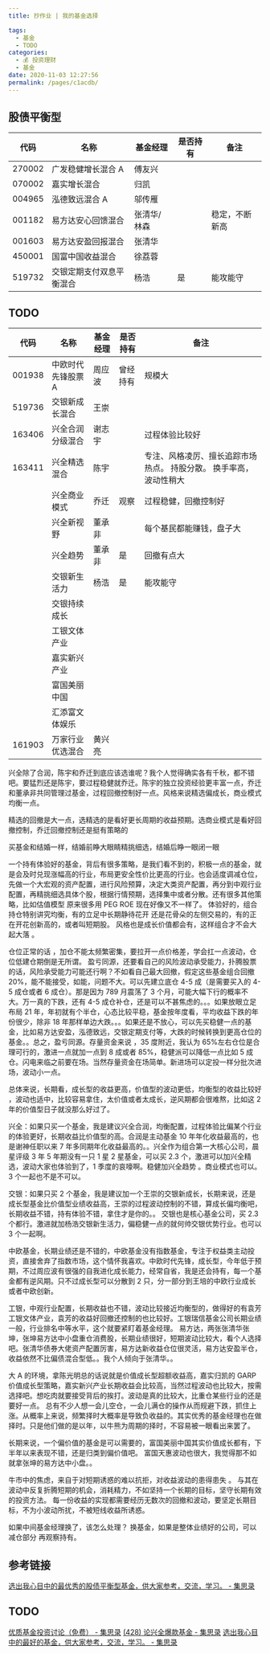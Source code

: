 ```yaml
---
title: 抄作业 | 我的基金选择

tags: 
  - 基金
  - TODO
categories: 
  - 💰 投资理财
  - 基金
date: 2020-11-03 12:27:56
permalink: /pages/c1acdb/
---
```

## 股债平衡型

| 代码     | 名称           | 基金经理   | 是否持有 | 备注      |
|--------|--------------|--------|------|---------|
| 270002 | 广发稳健增长混合 A    | 傅友兴    |      |         |
| 070002 | 嘉实增长混合       | 归凯     |      |         |
| 004965 | 泓德致远混合 A      | 邬传雁    |      |         |
| 001182 | 易方达安心回馈混合    | 张清华/林森 |      | 稳定，不断新高 |
| 001603 | 易方达安盈回报混合    | 张清华    |      |         |
| 450001 | 国富中国收益混合     | 徐荔蓉    |      |         |
| 519732 | 交银定期支付双息平衡混合 | 杨浩     | 是    | 能攻能守    |

## TODO
| 代码     | 名称        | 基金经理 | 是否持有 | 备注                                 |
|--------|-----------|------|------|------------------------------------|
| 001938 | 中欧时代先锋股票 A | 周应波  |  曾经持有 | 规模大                                |
| 519736 | 交银新成长混合   | 王崇   |      |                                    |
| 163406 | 兴全合润分级混合  | 谢志宇  |      | 过程体验比较好                         |
| 163411 | 兴全精选混合    | 陈宇   |      | 专注、风格凌厉、擅长追踪市场热点。 持股分散。 换手率高，波动性稍大 |
|        | 兴全商业模式    | 乔迁  |  观察 |  过程稳健，回撤控制好                                  |
|        | 兴全新视野     | 董承非  |      | 每个基民都能赚钱，盘子大                       |
|        | 兴全趋势      | 董承非  |  是  | 回撤有点大                              |
|        | 交银新生活力    | 杨浩   | 是    | 能攻能守                               |
|        | 交银持续成长    |      |      |                                    |
|        | 工银文体产业    |      |      |                                    |
|        | 嘉实新兴产业    |      |      |                                    |
|        | 富国美丽中国    |      |      |                                    |
|        | 汇添富文体娱乐   |      |      |                                    |
| 161903 | 万家行业优选混合   | 黄兴亮 |      |                                    |


兴全除了合润，陈宇和乔迁到底应该选谁呢？我个人觉得确实各有千秋，都不错吧。要猛烈还是陈宇，要过程稳健就乔迁。陈宇的独立投资经验更丰富一点，乔迁和董承非共同管理过基金，过程回撤控制好一点。风格来说精选偏成长，商业模式均衡一点。

精选的回撤是大一点，选精选的是看好更长周期的收益预期。选商业模式是看好回撤控制，乔迁回撤控制还是挺有策略的

买基金和结婚一样，结婚前睁大眼睛精挑细选，结婚后睁一眼闭一眼

一个持有体验好的基金，背后有很多策略，是我们看不到的，积极一点的基金，就是会及时兑现涨幅高的行业，布局更安全性价比更高的行业。也会适度调减仓位，先做一个大宏观的资产配置，进行风险预算，决定大类资产配置，再分到中观行业配置，再精挑细选具体个股，根据行情预期，选择集中或者分散。还有很多其他策略，比如估值模型 原来很多用 PEG ROE 现在好像又不一样了。 体验好的，组合持仓特别讲究均衡，有的立足中长期静待花开 还是花骨朵的左侧交易的，有的正在开花创新高的，或者叫短期股。 风格也是成长价值都会有，这样组合才不会大起大落 。

仓位正常的话 ，加仓不能太频繁密集，要拉开一点价格差，学会扛一点波动，仓位低建仓期倒是无所谓。
盈亏同源，还要看自己的风险波动承受能力，扑腾股票的话，风险承受能力可能还行啊？不如看自己最大回撤，假定这些基金组合回撤 20%，能不能接受，如能，问题不大。可以先建立底仓 4-5 成（是需要买入的 4-5 成仓或者 6 成仓）。那是因为 789 月震荡了 3 个月，可能大幅下行的概率不大。万一真的下跌，还有 4-5 成仓补仓，还是可以不甚焦虑的。。。如果放眼立足布局 21 年，年初就有个半仓，心态比较平稳，基金按年度看，平均收益下跌的年份很少，除非 18 年那样单边大跌。。。如果还是不放心，可以先买稳健一点的基金，比如易方达安盈，泓德致远，交银定期支付等，大跌的时候转换到更高仓位的基金。。总之，盈亏同源。存量资金来说 ，35 度附近，我认为 65%左右仓位是合理可行的，激进一点就加一点到 8 成或者 85%，稳健派可以降低一点比如 5 成仓。闪电来临之前要在场。当然存量资金在场简单。新进场可以定投一样分批次进场，波动小一点。

总体来说，长期看，成长型的收益更高，价值型的波动更低，均衡型的收益比较好 ，波动也适中，比较容易拿住，太价值或者太成长，逆风期都会很难熬，比如这 2 年的价值型日子就没那么好过了。

兴全：如果只买一个基金，我是建议兴全合润，均衡配置，过程体验比偏某个行业的体验更好，长期收益比价值型的高。合润是主动基金 10 年年化收益最高的，也是谢神任职以来 7 年多同期年化收益最高的。。兴全作为组合第一大核心公司，晨星评级 3 年 5 年期没有一只 1 星 2 星基金，可以买 2.3 个，激进可以加兴全精选，波动大家也体验到了，1 季度的哀嚎啊。稳健加兴全趋势 。商业模式也可以。3 个一起也不是不可以。

交银：如果只买 2 个基金，我是建议加一个王崇的交银新成长，长期来说，还是成长型基金比价值型业绩收益高，王崇的过程波动控制的不错，算成长偏均衡吧，长期收益不错，持有体验不错，拿住才是你的。。
交银也是核心基金公司，买 2.3 个都行。激进就加杨浩交银新生活力，偏稳健一点的就何帅交银优势行业。也可以 3 个一起啊。

中欧基金，长期业绩还是不错的，中欧基金没有指数基金，专注于权益类主动投资，直接舍弃了指数市场，这个情怀我喜欢。中欧时代先锋，成长型，今年低于预期，不过周应波有很强的自我进化成长能力，经常自省，我是还会持有，每一个基金都有逆风期。只不过成长型可以分散到 2 只，分一部分到王培的中欧行业成长或者中欧创新。

工银，中观行业配置，长期收益也不错，波动比较接近均衡型的，做得好的有袁芳工银文体产业，袁芳的收益好回撤还控制的也比较好。工银瑞信基金公司长期业绩一般，行业排名中等水平，这个就要紧盯着基金经理。
易方达，两张张清华张坤，张坤易方达中小盘重仓消费股，长期业绩很好，短期波动比较大，看个人选择吧。张清华债券大佬资产配置厉害，易方达新收益仓位很灵活，易方达安盈半仓，收益依然不比偏债混合型低。。我个人倾向于张清华。。

大 A 的环境，拿陈光明总的话说就是价值成长型超额收益高，嘉实归凯的 GARP 价值成长型策略，嘉实新兴产业长期收益会比较高，当然过程波动也比较大，按需选择吧。想吃肉就要接受背后的挨打。波动是真的比较大，比重仓某些行业的还是要好一点。
总有不少人想一会儿空仓，一会儿满仓的操作从而规避下跌，抓住上涨。从概率上来说，频繁择时大概率是导致负收益的。其实优秀的基金经理也在做择时。只是他们做的是以年，以牛熊为周期的择时，不容易被一眼看出来罢了。

长期来说，一个偏价值的基金是可以需要的，富国美丽中国其实价值成长都有，下半年以来表现不错，还是归类到偏价值吧。
富国天惠波动也很大，我觉得那不如就拿张坤的易方达中小盘。。

牛市中的焦虑，来自于对短期诱惑的难以抗拒，对收益波动的患得患失 。
与其在波动中反复折腾短期的机会，消耗精力，不如坚持一个长期的目标，坚守长期有效的投资方法。
每一份收益的实现都需要经历无数次的回撤和波动，要坚定长期目标，不为小波动所扰，不被短线收益所诱惑。

如果中间基金经理换了，该怎么处理？
换基金，如果是整体业绩好的公司，可以减仓部分 再观察持有。


## 参考链接
[选出我心目中的最优秀的股债平衡型基金，供大家参考，交流，学习。 - 集思录](https://www.jisilu.cn/question/399088)

## TODO
[优质基金投资讨论（免费） - 集思录](https://www.jisilu.cn/question/398782)
[(428) 论兴全爆款基金 - 集思录](https://www.jisilu.cn/question/271306)
[选出我心目中的最好的基金，供大家参考，交流，学习。 - 集思录](https://www.jisilu.cn/question/398707)